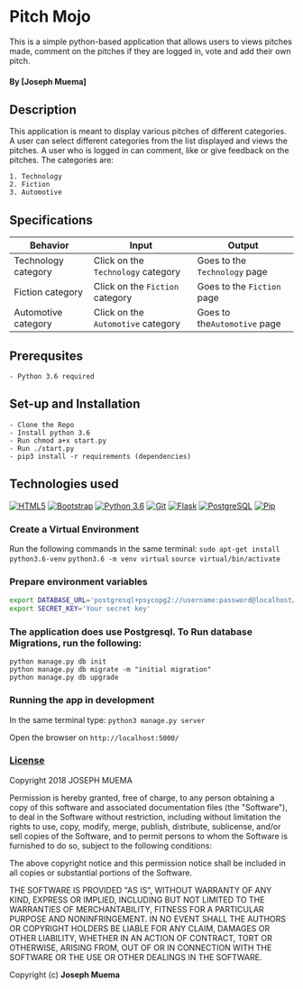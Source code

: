 # Pitch Mojo
This is a simple python-based application that allows users to views pitches made, comment on the pitches if they are logged in, vote and add their own pitch. 

#### By **[Joseph Muema]**

## Description
This application is meant to display various pitches of different categories. A user can select different categories from the list displayed and views the pitches.
 A user who is logged in can comment, like or give feedback on the pitches. The categories are:

    1. Technology
    2. Fiction
    3. Automotive

## Specifications
| Behavior            | Input                         | Output                        | 
| ------------------- | ----------------------------- | ----------------------------- |
| Technology category | Click on the `Technology` category | Goes to the `Technology` page |
| Fiction category | Click on the `Fiction` category | Goes to the `Fiction` page |
| Automotive category | Click on the `Automotive` category | Goes to the`Automotive` page |

## Prerequsites
    - Python 3.6 required

## Set-up and Installation
    - Clone the Repo
    - Install python 3.6
    - Run chmod a+x start.py
    - Run ./start.py
    - pip3 install -r requirements (dependencies)

## Technologies used
   [![HTML5](https://img.shields.io/badge/html-html5-e34f26.svg)](https://www.w3schools.com/html/html5_intro.asp)
[![Bootstrap](https://img.shields.io/badge/bootstrap-4.0.0-purple.svg)](https://getbootstrap.com/)
[![Python 3.6](https://img.shields.io/badge/python-3.6-blue.svg)](https://www.python.org/downloads/release/python-360/)
[![Git](https://img.shields.io/badge/git-2.17.1-rgb(245%2C%2077%2C%2039).svg)](https://git-scm.com/)
[![Flask](https://img.shields.io/badge/flask-1.0.2-lightgrey.svg)](http://flask.pocoo.org/)
[![PostgreSQL](https://img.shields.io/badge/postgreSQL-11.1-darkblue.svg)](https://www.postgresql.org/)
[![Pip](https://img.shields.io/badge/pypi-v18.1-blue.svg)](https://pypi.org/project/pip/)
### Create a Virtual Environment
Run the following commands in the same terminal:
`sudo apt-get install python3.6-venv`
`python3.6 -m venv virtual`
`source virtual/bin/activate`

### Prepare environment variables
```bash
export DATABASE_URL='postgresql+psycopg2://username:password@localhost/pitches'
export SECRET_KEY='Your secret key'
```
### The application does use Postgresql. To Run database Migrations, run the following: 
```
python manage.py db init
python manage.py db migrate -m "initial migration"
python manage.py db upgrade
```
### Running the app in development
In the same terminal type:
`python3 manage.py server`

Open the browser on `http://localhost:5000/`

### [License](LICENSE)

Copyright 2018 JOSEPH MUEMA

Permission is hereby granted, free of charge, to any person obtaining a copy of this software and associated documentation files (the "Software"), to deal in the Software without restriction, including without limitation the rights to use, copy, modify, merge, publish, distribute, sublicense, and/or sell copies of the Software, and to permit persons to whom the Software is furnished to do so, subject to the following conditions:

The above copyright notice and this permission notice shall be included in all copies or substantial portions of the Software.

THE SOFTWARE IS PROVIDED "AS IS", WITHOUT WARRANTY OF ANY KIND, EXPRESS OR IMPLIED, INCLUDING BUT NOT LIMITED TO THE WARRANTIES OF MERCHANTABILITY, FITNESS FOR A PARTICULAR PURPOSE AND NONINFRINGEMENT. IN NO EVENT SHALL THE AUTHORS OR COPYRIGHT HOLDERS BE LIABLE FOR ANY CLAIM, DAMAGES OR OTHER LIABILITY, WHETHER IN AN ACTION OF CONTRACT, TORT OR OTHERWISE, ARISING FROM, OUT OF OR IN CONNECTION WITH THE SOFTWARE OR THE USE OR OTHER DEALINGS IN THE SOFTWARE.

Copyright (c) **Joseph Muema**
